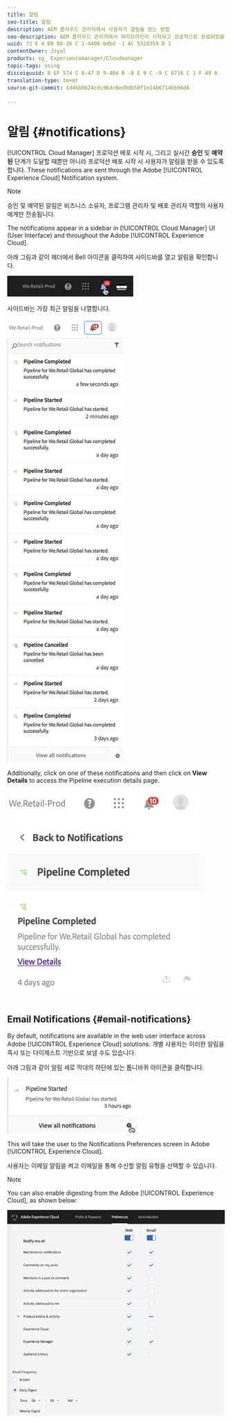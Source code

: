 ```yaml
---
title: 알림
seo-title: 알림
description: AEM 클라우드 관리자에서 사용자가 알림을 받는 방법
seo-description: AEM 클라우드 관리자에서 파이프라인이 시작되고 성공적으로 완료되었을 때 사용자가 알림을 받는 방법에 대해 알려면 이 페이지를 따르십시오.
uuid: 73 E 4 BB 80-36 C 1-4408-bdbd -1 AC 5328359 D 1
contentOwner: Jsyal
products: sg_ Experiencemanager/Cloudmanager
topic-tags: using
discoiquuid: 8 EF 574 C 8-47 D 9-404 B -8 E 9 C -9 C 6716 C 1 F 49 A
translation-type: tm+mt
source-git-commit: 1d4bb0b24cdcd6dc0ed9db58f1e14b6714bb96d6

---
```



# 알림 {#notifications}

[!UICONTROL Cloud Manager] 프로덕션 배포 시작 시, 그리고 실시간 **승인** 및 **예약된** 단계가 도달할 때뿐만 아니라 프로덕션 배포 시작 시 사용자가 알림을 받을 수 있도록 합니다. These notifications are sent through the Adobe [!UICONTROL Experience Cloud] Notification system.

>[!NOTE]
>
>승인 및 예약된 알림은 비즈니스 소유자, 프로그램 관리자 및 배포 관리자 역할의 사용자에게만 전송됩니다.

The notifications appear in a sidebar in [!UICONTROL Cloud Manager] UI (User Interface) and throughout the Adobe [!UICONTROL Experience Cloud].

아래 그림과 같이 헤더에서 Bell 아이콘을 클릭하여 사이드바를 열고 알림을 확인합니다.

![](assets/image2018-7-12_11-52-40.png)

사이드바는 가장 최근 알림을 나열합니다.

![](assets/screen_shot_2018-07-20at91406pm.png)

Additionally, click on one of these notifications and then click on **View Details** to access the Pipeline execution details page.

![](assets/screen_shot_2018-08-14at43503pm.png)

## Email Notifications {#email-notifications}

By default, notifications are available in the web user interface across Adobe [!UICONTROL Experience Cloud] solutions. 개별 사용자는 이러한 알림을 즉시 또는 다이제스트 기반으로 보낼 수도 있습니다.

아래 그림과 같이 알림 세로 막대의 하단에 있는 톱니바퀴 아이콘을 클릭합니다.

![](assets/image2018-7-12_12-8-19.png)

This will take the user to the Notifications Preferences screen in Adobe [!UICONTROL Experience Cloud].

사용자는 이메일 알림을 켜고 이메일을 통해 수신할 알림 유형을 선택할 수 있습니다.

>[!NOTE]
>
>You can also enable digesting from the Adobe [!UICONTROL Experience Cloud], as shown below:

![](assets/image2018-7-12_12-10-51.png)
